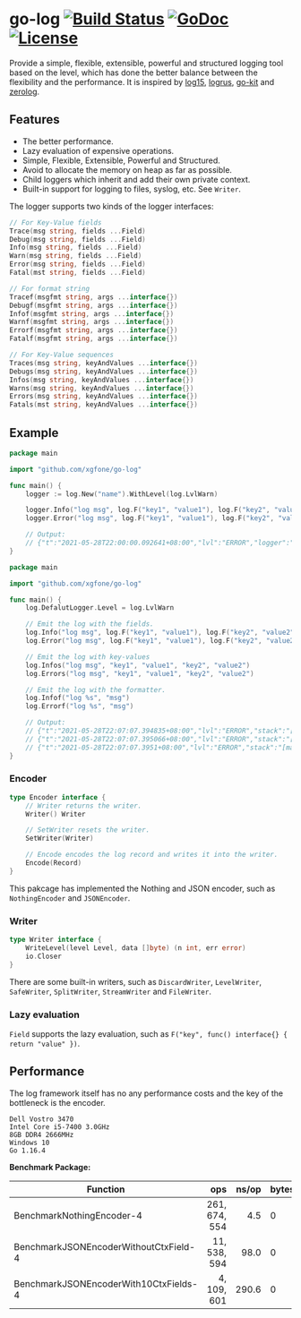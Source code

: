 # go-log [![Build Status](https://travis-ci.org/xgfone/go-log.svg?branch=master)](https://travis-ci.org/xgfone/go-log) [![GoDoc](https://godoc.org/github.com/xgfone/go-log?status.svg)](http://godoc.org/github.com/xgfone/go-log) [![License](https://img.shields.io/badge/License-Apache%202.0-blue.svg?style=flat-square)](https://raw.githubusercontent.com/xgfone/go-log/master/LICENSE)

Provide a simple, flexible, extensible, powerful and structured logging tool based on the level, which has done the better balance between the flexibility and the performance. It is inspired by [log15](https://github.com/inconshreveable/log15), [logrus](https://github.com/sirupsen/logrus), [go-kit](https://github.com/go-kit/kit) and [zerolog](github.com/rs/zerolog).


## Features

- The better performance.
- Lazy evaluation of expensive operations.
- Simple, Flexible, Extensible, Powerful and Structured.
- Avoid to allocate the memory on heap as far as possible.
- Child loggers which inherit and add their own private context.
- Built-in support for logging to files, syslog, etc. See `Writer`.

The logger supports two kinds of the logger interfaces:
```go
// For Key-Value fields
Trace(msg string, fields ...Field)
Debug(msg string, fields ...Field)
Info(msg string, fields ...Field)
Warn(msg string, fields ...Field)
Error(msg string, fields ...Field)
Fatal(mst string, fields ...Field)

// For format string
Tracef(msgfmt string, args ...interface{})
Debugf(msgfmt string, args ...interface{})
Infof(msgfmt string, args ...interface{})
Warnf(msgfmt string, args ...interface{})
Errorf(msgfmt string, args ...interface{})
Fatalf(msgfmt string, args ...interface{})

// For Key-Value sequences
Traces(msg string, keyAndValues ...interface{})
Debugs(msg string, keyAndValues ...interface{})
Infos(msg string, keyAndValues ...interface{})
Warns(msg string, keyAndValues ...interface{})
Errors(msg string, keyAndValues ...interface{})
Fatals(mst string, keyAndValues ...interface{})
```


## Example

```go
package main

import "github.com/xgfone/go-log"

func main() {
	logger := log.New("name").WithLevel(log.LvlWarn)

	logger.Info("log msg", log.F("key1", "value1"), log.F("key2", "value2"))
	logger.Error("log msg", log.F("key1", "value1"), log.F("key2", "value2"))

	// Output:
	// {"t":"2021-05-28T22:00:00.092641+08:00","lvl":"ERROR","logger":"name","stack":"[main.go:9]","key1":"value1","key2":"value2","msg":"log msg"}
}
```

```go
package main

import "github.com/xgfone/go-log"

func main() {
	log.DefalutLogger.Level = log.LvlWarn

	// Emit the log with the fields.
	log.Info("log msg", log.F("key1", "value1"), log.F("key2", "value2"))
	log.Error("log msg", log.F("key1", "value1"), log.F("key2", "value2"))

	// Emit the log with key-values
	log.Infos("log msg", "key1", "value1", "key2", "value2")
	log.Errors("log msg", "key1", "value1", "key2", "value2")

	// Emit the log with the formatter.
	log.Infof("log %s", "msg")
	log.Errorf("log %s", "msg")

	// Output:
	// {"t":"2021-05-28T22:07:07.394835+08:00","lvl":"ERROR","stack":"[main.go:10]","key1":"value1","key2":"value2","msg":"log msg"}
	// {"t":"2021-05-28T22:07:07.395066+08:00","lvl":"ERROR","stack":"[main.go:14]","key1":"value1","key2":"value2","msg":"log msg"}
	// {"t":"2021-05-28T22:07:07.3951+08:00","lvl":"ERROR","stack":"[main.go:18]","msg":"log msg"}
}
```


### Encoder

```go
type Encoder interface {
	// Writer returns the writer.
	Writer() Writer

	// SetWriter resets the writer.
	SetWriter(Writer)

	// Encode encodes the log record and writes it into the writer.
	Encode(Record)
}
```

This pakcage has implemented the Nothing and JSON encoder, such as `NothingEncoder` and `JSONEncoder`.


### Writer

```go
type Writer interface {
	WriteLevel(level Level, data []byte) (n int, err error)
	io.Closer
}
```

There are some built-in writers, such as `DiscardWriter`, `LevelWriter`, `SafeWriter`, `SplitWriter`, `StreamWriter` and `FileWriter`.


### Lazy evaluation
`Field` supports the lazy evaluation, such as `F("key", func() interface{} { return "value" })`.


## Performance

The log framework itself has no any performance costs and the key of the bottleneck is the encoder.

```
Dell Vostro 3470
Intel Core i5-7400 3.0GHz
8GB DDR4 2666MHz
Windows 10
Go 1.16.4
```

**Benchmark Package:**

|               Function               |      ops      | ns/op | bytes/opt | allocs/op
|--------------------------------------|--------------:|------:|-----------|----------
|BenchmarkNothingEncoder-4             | 261, 674, 554 |   4.5 |     0     |    0
|BenchmarkJSONEncoderWithoutCtxField-4 |  11, 538, 594 |  98.0 |     0     |    0
|BenchmarkJSONEncoderWith10CtxFields-4 |   4, 109, 601 | 290.6 |     0     |    0
